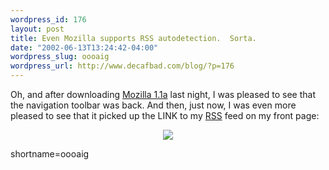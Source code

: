 ```yaml
--- 
wordpress_id: 176
layout: post
title: Even Mozilla supports RSS autodetection.  Sorta.
date: "2002-06-13T13:24:42-04:00"
wordpress_slug: oooaig
wordpress_url: http://www.decafbad.com/blog/?p=176
---
```

<p>Oh, and after downloading <a href="http://www.mozilla.org/releases/">Mozilla 1.1a</a> last night, I was pleased to see that the navigation toolbar was back.  And then, just now, I was even more pleased to see that it picked up the LINK to my <a href="http://www.decafbad.com/twiki/bin/view/Main/RSS">RSS</a> feed on my front page:<div align="center"><img src="/mt-images/rss-in-moz-navbar.jpg"></div></p>
<!--more-->
shortname=oooaig
